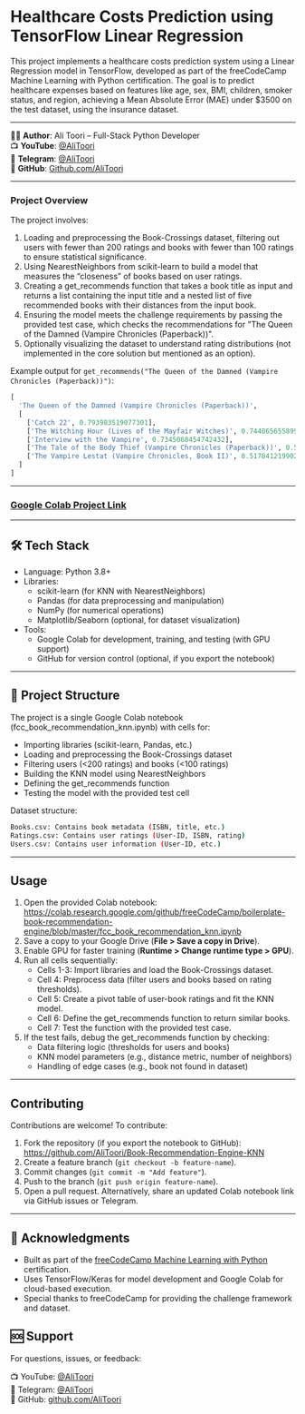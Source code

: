 # Healthcare Costs Prediction using TensorFlow Linear Regression

This project implements a healthcare costs prediction system using a Linear Regression model in TensorFlow, developed as part of the freeCodeCamp Machine Learning with Python certification. The goal is to predict healthcare expenses based on features like age, sex, BMI, children, smoker status, and region, achieving a Mean Absolute Error (MAE) under $3500 on the test dataset, using the insurance dataset.

---

👨‍💻 **Author**: Ali Toori – Full-Stack Python Developer  
📺 **YouTube**: [@AliToori](https://youtube.com/@AliToori)  
💬 **Telegram**: [@AliToori](https://t.me/@AliToori)  
📂 **GitHub**: [Github.com/AliToori](https://github.com/AliToori)

---

### Project Overview
The project involves:
1. Loading and preprocessing the Book-Crossings dataset, filtering out users with fewer than 200 ratings and books with fewer than 100 ratings to ensure statistical significance.
2. Using NearestNeighbors from scikit-learn to build a model that measures the “closeness” of books based on user ratings.
3. Creating a get_recommends function that takes a book title as input and returns a list containing the input title and a nested list of five recommended books with their distances from the input book.
4. Ensuring the model meets the challenge requirements by passing the provided test case, which checks the recommendations for "The Queen of the Damned (Vampire Chronicles (Paperback))".
5. Optionally visualizing the dataset to understand rating distributions (not implemented in the core solution but mentioned as an option).

Example output for `get_recommends("The Queen of the Damned (Vampire Chronicles (Paperback))")`:

``` python
[
  'The Queen of the Damned (Vampire Chronicles (Paperback))',
  [
    ['Catch 22', 0.793983519077301], 
    ['The Witching Hour (Lives of the Mayfair Witches)', 0.7448656558990479], 
    ['Interview with the Vampire', 0.7345068454742432],
    ['The Tale of the Body Thief (Vampire Chronicles (Paperback))', 0.5376338362693787],
    ['The Vampire Lestat (Vampire Chronicles, Book II)', 0.5178412199020386]
  ]
]
````
---

### [Google Colab Project Link](https://colab.research.google.com/drive/1YhqiUuH22rZCzQpfbL8msT8cHZ4J_uGR#scrollTo=Xe7RXH3N3CWU)

---

## 🛠 Tech Stack
* Language: Python 3.8+
* Libraries:
  * scikit-learn (for KNN with NearestNeighbors)
  * Pandas (for data preprocessing and manipulation)
  * NumPy (for numerical operations)
  * Matplotlib/Seaborn (optional, for dataset visualization)
* Tools:
  * Google Colab for development, training, and testing (with GPU support)
  * GitHub for version control (optional, if you export the notebook)

---

## 📂 Project Structure
The project is a single Google Colab notebook (fcc_book_recommendation_knn.ipynb) with cells for:
* Importing libraries (scikit-learn, Pandas, etc.)
* Loading and preprocessing the Book-Crossings dataset
* Filtering users (<200 ratings) and books (<100 ratings)
* Building the KNN model using NearestNeighbors
* Defining the get_recommends function
* Testing the model with the provided test cell

Dataset structure:
```bash
Books.csv: Contains book metadata (ISBN, title, etc.)
Ratings.csv: Contains user ratings (User-ID, ISBN, rating)
Users.csv: Contains user information (User-ID, etc.)
```

---

## Usage
1. Open the provided Colab notebook: https://colab.research.google.com/github/freeCodeCamp/boilerplate-book-recommendation-engine/blob/master/fcc_book_recommendation_knn.ipynb
2. Save a copy to your Google Drive (**File > Save a copy in Drive**).
3. Enable GPU for faster training (**Runtime > Change runtime type > GPU**).
4. Run all cells sequentially:
    - Cells 1-3: Import libraries and load the Book-Crossings dataset.
    - Cell 4: Preprocess data (filter users and books based on rating thresholds).
    - Cell 5: Create a pivot table of user-book ratings and fit the KNN model.
    - Cell 6: Define the get_recommends function to return similar books.
    - Cell 7: Test the function with the provided test case.
5. If the test fails, debug the get_recommends function by checking:
    - Data filtering logic (thresholds for users and books)
    - KNN model parameters (e.g., distance metric, number of neighbors)
    - Handling of edge cases (e.g., book not found in dataset)
---

## Contributing
Contributions are welcome! To contribute:
1. Fork the repository (if you export the notebook to GitHub): https://github.com/AliToori/Book-Recommendation-Engine-KNN
2. Create a feature branch (`git checkout -b feature-name`).
3. Commit changes (`git commit -m "Add feature"`).
4. Push to the branch (`git push origin feature-name`).
5. Open a pull request.
Alternatively, share an updated Colab notebook link via GitHub issues or Telegram.

---

## 🙏 Acknowledgments
- Built as part of the [freeCodeCamp Machine Learning with Python](https://www.freecodecamp.org/learn/machine-learning-with-python) certification.
- Uses TensorFlow/Keras for model development and Google Colab for cloud-based execution.
- Special thanks to freeCodeCamp for providing the challenge framework and dataset.

## 🆘 Support
For questions, issues, or feedback:

📺 YouTube: [@AliToori](https://youtube.com/@AliToori)  
💬 Telegram: [@AliToori](https://t.me/@AliToori)  
📂 GitHub: [github.com/AliToori](https://github.com/AliToori)